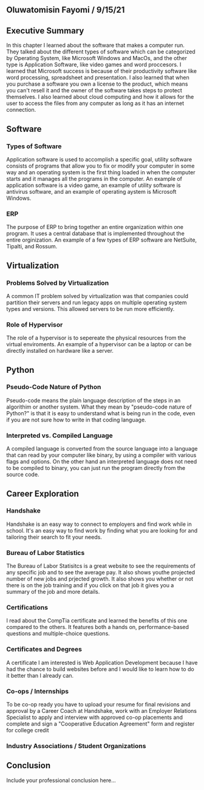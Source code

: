 ## Oluwatomisin Fayomi / 9/15/21

## Executive Summary 
In this chapter I learned about the software that makes a computer run. They talked about the different types of software which can be categorized by Operating System, like Microsoft Windows and MacOs, and the other type is Application Software, like video games and word proccesors. I learned that Microsoft success is because of their productivity software like word processing, spreadsheet and presentation. I also learned that when you purchase a software you own a license to the product, which means you can't resell it and the owner of the software takes steps to protect themselves. I also learned about cloud computing and how it allows for the user to access the files from any computer as long as it has an internet connection.

## Software
### Types of Software
Application software is used to accomplish a specific goal, utility software consists of programs that allow you to fix or modify your computer in some way and an operating system is the first thing loaded in when the computer starts and it manages all the programs in the computer. An example of application software is a video game, an example of utility software is antivirus software, and an example of operating aystem is Microsoft Windows. 
### ERP
The purpose of ERP to bring together an entire organization within one program. It uses a central database that is implemented throughout the entire orginization. An example of a few types of ERP software are NetSuite, Tipalti, and Rossum. 
## Virtualization
### Problems Solved by Virtualization
A common IT problem solved by virtualization was that companies could partition their servers and run legacy apps on multiple operating system types and versions. This allowed servers to be run more efficiently.
### Role of Hypervisor
The role of a hypervisor is to sepereate the physical resources from the virtual enviroments. An example of a hypervisor can be a laptop or can be directly installed on hardware like a server.
## Python
### Pseudo-Code Nature of Python
Pseudo-code means the plain language description of the steps in an algorithim or another system. What they mean by "pseudo-code nature of Python?" is that it is easy to understand what is being run in the code, even if you are not sure how to write in that coding language. 
### Interpreted vs. Compiled Language
A compiled language is converted from the source language into a language that can read by your computer like binary, by using a compiler with various flags and options. On the other hand an interpreted language does not need to be compiled to binary, you can just run the program directly from the source code.
## Career Exploration
### Handshake
Handshake is an easy way to connect to employers and find work while in school. It's an easy way to find work by finding what you are looking for and tailoring their search to fit your needs.
### Bureau of Labor Statistics
The Bureau of Labor Statisitcs  is a great website to see the requirements of any specific job and to see the average pay. It also shows youthe projected number of new jobs and prjected growth. It also shows you whether or not there is on the job training and if you click on that job it gives you a summary of the job and more details.
### Certifications
I read about the CompTia certificate and learned the benefits of this one compared to the others. It features both a hands on, performance-based questions and multiple-choice questions.
### Certificates and Degrees
A certificate I am interested is Web Application Development because I have had the chance to build websites before and I would like to learn how to do it better than I already can.
### Co-ops / Internships
To be co-op ready you have to upload your resume for final revisions and approval by a Career Coach at Handshake, work with an Employer Relations Specialist to apply and interview with approved co-op placements and complete and sign a "Cooperative Education Agreement" form and register for college credit
### Industry Associations / Student Organizations

## Conclusion

Include your professional conclusion here...
